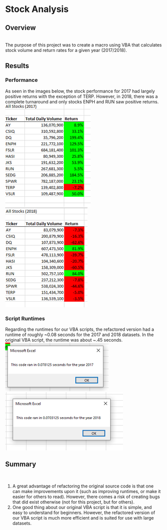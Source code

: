 <h1>Stock Analysis</h1>
<h2>Overview</h2>
<br/>The purpose of this project was to create a macro using VBA that calculates stock volume and return rates for a given year (2017/2018).

<h2>Results</h2>
<h3>Performance</h3>
As seen in the images below, the stock performance for 2017 had largely positive returns with the exception of TERP. However, in 2018, there was a complete turnaround and only stocks ENPH and RUN saw positive returns.
</br>
<img src='Resources/VBA_Challenge_2017_Performance.PNG'></img>
<img src='Resources/VBA_Challenge_2018_Performance.PNG'></img>

<h3>Script Runtimes</h3>
Regarding the runtimes for our VBA scripts, the refactored version had a runtime of roughly ~0.08 seconds for the 2017 and 2018 datasets. In the original VBA script, the runtime was about ~.45 seconds. 
</br>
<img src='Resources/VBA_Challenge_2017.PNG'></img>
<img src='Resources/VBA_Challenge_2018.PNG'></img>

<h2>Summary</h2>
</br>
<ol>
  <li>A great advantage of refactoring the original source code is that one can make improvements upon it (such as improving runtimes, or make it easier for others to read). However, there comes a risk of creating bugs that did exist otherwise (not for this project, but for others).</li>
  <li>One good thing about our original VBA script is that it is simple, and easy to understand for beginners. However, the refactored version of our VBA script is much more efficient and is suited for use with large datasets.</li>
</ol>
